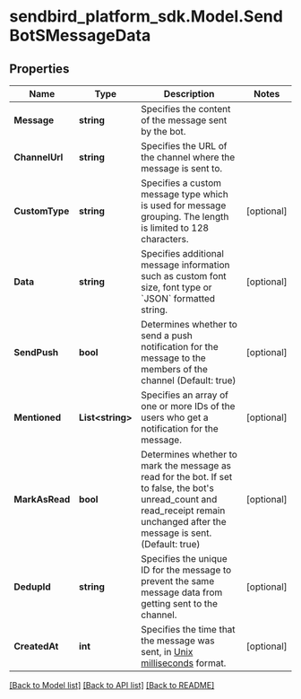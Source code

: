 
# sendbird_platform_sdk.Model.SendBotSMessageData

## Properties

Name | Type | Description | Notes
------------ | ------------- | ------------- | -------------
**Message** | **string** | Specifies the content of the message sent by the bot. | 
**ChannelUrl** | **string** | Specifies the URL of the channel where the message is sent to. | 
**CustomType** | **string** | Specifies a custom message type which is used for message grouping. The length is limited to 128 characters. | [optional] 
**Data** | **string** | Specifies additional message information such as custom font size, font type or &#x60;JSON&#x60; formatted string. | [optional] 
**SendPush** | **bool** | Determines whether to send a push notification for the message to the members of the channel (Default: true) | [optional] 
**Mentioned** | **List&lt;string&gt;** | Specifies an array of one or more IDs of the users who get a notification for the message. | [optional] 
**MarkAsRead** | **bool** | Determines whether to mark the message as read for the bot. If set to false, the bot&#39;s unread_count and read_receipt remain unchanged after the message is sent. (Default: true) | [optional] 
**DedupId** | **string** | Specifies the unique ID for the message to prevent the same message data from getting sent to the channel. | [optional] 
**CreatedAt** | **int** | Specifies the time that the message was sent, in [Unix milliseconds](/docs/chat/v3/platform-api/guides/miscellaneous#2-timestamps) format. | [optional] 

[[Back to Model list]](../README.md#documentation-for-models)
[[Back to API list]](../README.md#documentation-for-api-endpoints)
[[Back to README]](../README.md)

